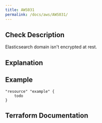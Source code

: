 ```yaml
---
title: AWS031
permalink: /docs/aws/AWS031/
---
```



## Check Description

Elasticsearch domain isn't encrypted at rest.

## Explanation

## Example

```
"resource" "example" {
	todo
}
```

## Terraform Documentation
